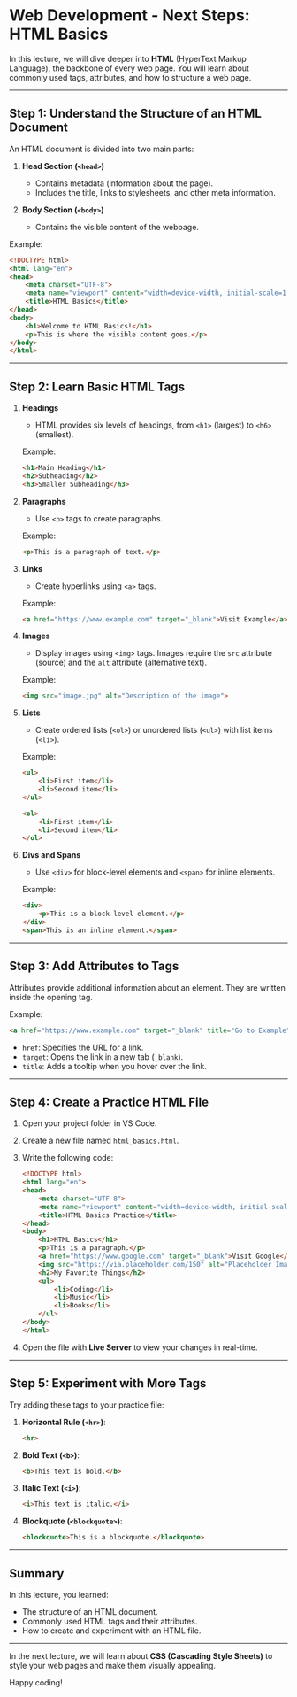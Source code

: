 # Web Development - Next Steps: HTML Basics

In this lecture, we will dive deeper into **HTML** (HyperText Markup Language), the backbone of every web page. You will learn about commonly used tags, attributes, and how to structure a web page.

---

## Step 1: Understand the Structure of an HTML Document

An HTML document is divided into two main parts:
1. **Head Section (`<head>`)**
   - Contains metadata (information about the page).
   - Includes the title, links to stylesheets, and other meta information.

2. **Body Section (`<body>`)**
   - Contains the visible content of the webpage.

Example:
```html
<!DOCTYPE html>
<html lang="en">
<head>
    <meta charset="UTF-8">
    <meta name="viewport" content="width=device-width, initial-scale=1.0">
    <title>HTML Basics</title>
</head>
<body>
    <h1>Welcome to HTML Basics!</h1>
    <p>This is where the visible content goes.</p>
</body>
</html>
```

---

## Step 2: Learn Basic HTML Tags

1. **Headings**
   - HTML provides six levels of headings, from `<h1>` (largest) to `<h6>` (smallest).

   Example:
   ```html
   <h1>Main Heading</h1>
   <h2>Subheading</h2>
   <h3>Smaller Subheading</h3>
   ```

2. **Paragraphs**
   - Use `<p>` tags to create paragraphs.

   Example:
   ```html
   <p>This is a paragraph of text.</p>
   ```

3. **Links**
   - Create hyperlinks using `<a>` tags.

   Example:
   ```html
   <a href="https://www.example.com" target="_blank">Visit Example</a>
   ```

4. **Images**
   - Display images using `<img>` tags. Images require the `src` attribute (source) and the `alt` attribute (alternative text).

   Example:
   ```html
   <img src="image.jpg" alt="Description of the image">
   ```

5. **Lists**
   - Create ordered lists (`<ol>`) or unordered lists (`<ul>`) with list items (`<li>`).

   Example:
   ```html
   <ul>
       <li>First item</li>
       <li>Second item</li>
   </ul>

   <ol>
       <li>First item</li>
       <li>Second item</li>
   </ol>
   ```

6. **Divs and Spans**
   - Use `<div>` for block-level elements and `<span>` for inline elements.

   Example:
   ```html
   <div>
       <p>This is a block-level element.</p>
   </div>
   <span>This is an inline element.</span>
   ```

---

## Step 3: Add Attributes to Tags

Attributes provide additional information about an element. They are written inside the opening tag.

Example:
```html
<a href="https://www.example.com" target="_blank" title="Go to Example">Visit Example</a>
```

- `href`: Specifies the URL for a link.
- `target`: Opens the link in a new tab (`_blank`).
- `title`: Adds a tooltip when you hover over the link.

---

## Step 4: Create a Practice HTML File

1. Open your project folder in VS Code.
2. Create a new file named `html_basics.html`.
3. Write the following code:

   ```html
   <!DOCTYPE html>
   <html lang="en">
   <head>
       <meta charset="UTF-8">
       <meta name="viewport" content="width=device-width, initial-scale=1.0">
       <title>HTML Basics Practice</title>
   </head>
   <body>
       <h1>HTML Basics</h1>
       <p>This is a paragraph.</p>
       <a href="https://www.google.com" target="_blank">Visit Google</a>
       <img src="https://via.placeholder.com/150" alt="Placeholder Image">
       <h2>My Favorite Things</h2>
       <ul>
           <li>Coding</li>
           <li>Music</li>
           <li>Books</li>
       </ul>
   </body>
   </html>
   ```

4. Open the file with **Live Server** to view your changes in real-time.

---

## Step 5: Experiment with More Tags

Try adding these tags to your practice file:
1. **Horizontal Rule (`<hr>`)**:
   ```html
   <hr>
   ```

2. **Bold Text (`<b>`)**:
   ```html
   <b>This text is bold.</b>
   ```

3. **Italic Text (`<i>`)**:
   ```html
   <i>This text is italic.</i>
   ```

4. **Blockquote (`<blockquote>`)**:
   ```html
   <blockquote>This is a blockquote.</blockquote>
   ```

---

## Summary

In this lecture, you learned:
- The structure of an HTML document.
- Commonly used HTML tags and their attributes.
- How to create and experiment with an HTML file.

---

In the next lecture, we will learn about **CSS (Cascading Style Sheets)** to style your web pages and make them visually appealing.

Happy coding!